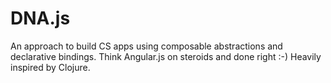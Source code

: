 DNA.js
======

An approach to build CS apps using composable abstractions and declarative bindings. Think Angular.js on steroids and done right :-) Heavily inspired by Clojure.